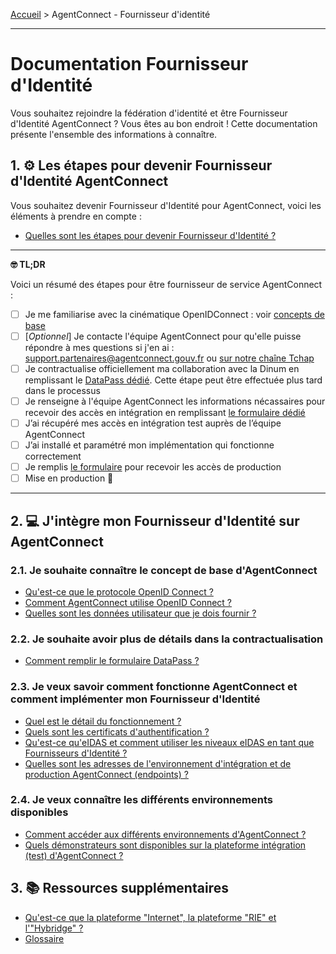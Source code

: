 [Accueil](https://github.com/france-connect/Documentation-AgentConnect/blob/main/README.md) > AgentConnect - Fournisseur d'identité

___


# Documentation Fournisseur d'Identité

Vous souhaitez rejoindre la fédération d'identité et être Fournisseur d'Identité AgentConnect ? Vous êtes au bon endroit ! Cette documentation présente l'ensemble des informations à connaître.



## 1. ⚙️ Les étapes pour devenir Fournisseur d'Identité AgentConnect

Vous souhaitez devenir Fournisseur d'Identité pour AgentConnect, voici les éléments à prendre en compte :

- [Quelles sont les étapes pour devenir Fournisseur d'Identité ?](https://agentconnect.gouv.fr/fi#documentation-fi)

___

**🤓 TL;DR**

Voici un résumé des étapes pour être fournisseur de service AgentConnect :

- [ ] Je me familiarise avec la cinématique OpenIDConnect : voir [concepts de base](https://github.com/france-connect/Documentation-AgentConnect/blob/main/doc_fi.md#21-je-souhaite-conna%C3%AEtre-le-concept-de-base-dagentconnect)
- [ ] [_Optionnel_] Je contacte l'équipe AgentConnect pour qu'elle puisse répondre à mes questions si j'en ai : support.partenaires@agentconnect.gouv.fr ou [sur notre chaîne Tchap](https://www.tchap.gouv.fr/#/room/!kBghcRpyMNThkFQjdW:agent.dinum.tchap.gouv.fr)
- [ ]  Je contractualise officiellement ma collaboration avec la Dinum en remplissant le [DataPass dédié](https://datapass.api.gouv.fr/agent-connect-fi). Cette étape peut être effectuée plus tard dans le processus
- [ ] Je renseigne à l'équipe AgentConnect les informations nécassaires pour recevoir des accès en intégration en remplissant [le formulaire dédié](https://www.demarches-simplifiees.fr/commencer/demande-creation-fi-fca)
- [ ] J’ai récupéré mes accès en intégration test auprès de l’équipe AgentConnect
- [ ] J’ai installé et paramétré mon implémentation qui fonctionne correctement
- [ ] Je remplis [le formulaire](https://www.demarches-simplifiees.fr/commencer/demande-creation-fi-fca) pour recevoir les accès de production
- [ ]  Mise en production 🚀

___



## 2. 💻 J'intègre mon Fournisseur d'Identité sur AgentConnect

### 2.1. Je souhaite connaître le concept de base d'AgentConnect

- [Qu'est-ce que le protocole OpenID Connect ?](doc_fi/technique_fca_fi/technique_oidc_fi.md)
- [Comment AgentConnect utilise OpenID Connect ?](doc_fi/technique_fca_fi/technique_fca_oidc_fi.md)
- [Quelles sont les données utilisateur que je dois fournir ?](doc_fi/technique_fca_fi/donnees_utilisateurs_fi.md)

### 2.2. Je souhaite avoir plus de détails dans la contractualisation

- [Comment remplir le formulaire DataPass ?](doc_fi/technique_fca_fi/formulaire_datapass.md)

### 2.3. Je veux savoir comment fonctionne AgentConnect et comment implémenter mon Fournisseur d'Identité

- [Quel est le détail du fonctionnement ?](doc_fi/fonctionnement_fca_fi/details_fonctionnement_fi.md)
- [Quels sont les certificats d'authentification ?](doc_fi/fonctionnement_fca_fi/certificats_fi.md)
- [Qu'est-ce qu'eIDAS et comment utiliser les niveaux eIDAS en tant que Fournisseurs d'Identité ?](doc_fi/fonctionnement_fca_fi/fca_niveau_eidas_fi.md)
- [Quelles sont les adresses de l'environnement d'intégration et de production AgentConnect (endpoints) ?](doc_fi/production_fca_fi/adresses_fca_fi.md)

### 2.4. Je veux connaître les différents environnements disponibles

- [Comment accéder aux différents environnements d'AgentConnect ?](doc_fi/test_fca_fi/fca_env_fi.md)
- [Quels démonstrateurs sont disponibles sur la plateforme intégration (test) d'AgentConnect ?](doc_fi/test_fca_fi/test_fca_demonstrateur_fi.md)

## 3. 📚 Ressources supplémentaires


- [Qu'est-ce que la plateforme "Internet", la plateforme "RIE" et l'"Hybridge" ?](doc_fi/pilotage_fca/plateformes_fi.md)
- [Glossaire](https://github.com/france-connect/Documentation-AgentConnect/blob/main/doc_fs/technique_fca/glossaire.md)

